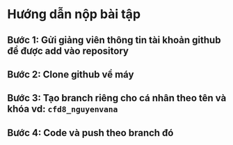 # Hướng dẫn nộp bài tập

## Bước 1: Gửi giảng viên thông tin tài khoản github để được add vào repository

## Bước 2: Clone github về máy

## Bước 3: Tạo branch riêng cho cá nhân theo tên và khóa vd: `cfd8_nguyenvana`

## Bước 4: Code và push theo branch đó

